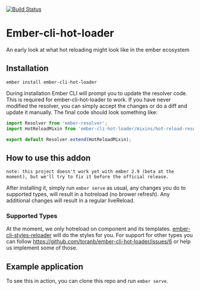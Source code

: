 [![Build Status](https://travis-ci.org/toranb/ember-cli-hot-loader.svg?branch=master)](https://travis-ci.org/toranb/ember-cli-hot-loader)

# Ember-cli-hot-loader

An early look at what hot reloading might look like in the ember ecosystem

## Installation

```
ember install ember-cli-hot-loader
```

During installation Ember CLI will prompt you to update the resolver code. This is required for ember-cli-hot-loader to work. 
If you have never modified the resolver, you can simply accept the changes or do a diff and update it manually. 
The final code should look something like:

```js
import Resolver from 'ember-resolver';
import HotReloadMixin from 'ember-cli-hot-loader/mixins/hot-reload-resolver';

export default Resolver.extend(HotReloadMixin);
```

## How to use this addon

```
note: this project doesn't work yet with ember 2.9 (beta at the moment), but we'll try to fix it before the official release. 
```

After installing it, simply run `ember serve` as usual, any changes you do to supported types, will result in a hotreload (no brower refresh). 
Any additional changes will result in a regular liveReload. 

### Supported Types

At the moment, we only hotreload on component and its templates. 
[ember-cli-styles-reloader](https://www.npmjs.com/package/ember-cli-styles-reloader) will do the styles for you. For support for other 
types you can follow https://github.com/toranb/ember-cli-hot-loader/issues/6 
or help us implement some of those. 

## Example application

To see this in action, you can clone this repo and run `ember serve`. 
